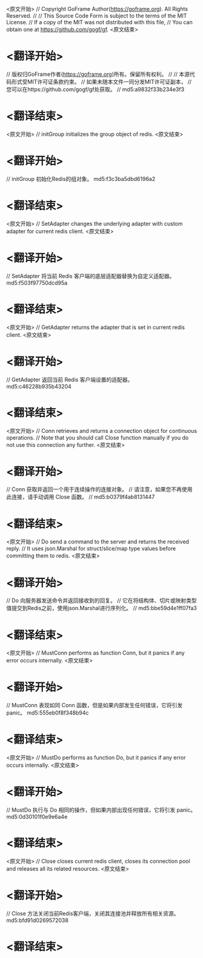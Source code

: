 
<原文开始>
// Copyright GoFrame Author(https://goframe.org). All Rights Reserved.
//
// This Source Code Form is subject to the terms of the MIT License.
// If a copy of the MIT was not distributed with this file,
// You can obtain one at https://github.com/gogf/gf.
<原文结束>

# <翻译开始>
// 版权归GoFrame作者(https://goframe.org)所有。保留所有权利。
//
// 本源代码形式受MIT许可证条款约束。
// 如果未随本文件一同分发MIT许可证副本，
// 您可以在https://github.com/gogf/gf处获取。
// md5:a9832f33b234e3f3
# <翻译结束>


<原文开始>
// initGroup initializes the group object of redis.
<原文结束>

# <翻译开始>
// initGroup 初始化Redis的组对象。 md5:f3c3ba5dbd6196a2
# <翻译结束>


<原文开始>
// SetAdapter changes the underlying adapter with custom adapter for current redis client.
<原文结束>

# <翻译开始>
// SetAdapter 将当前 Redis 客户端的底层适配器替换为自定义适配器。 md5:f503f97750dcd95a
# <翻译结束>


<原文开始>
// GetAdapter returns the adapter that is set in current redis client.
<原文结束>

# <翻译开始>
// GetAdapter 返回当前 Redis 客户端设置的适配器。 md5:c46228b935b43204
# <翻译结束>


<原文开始>
// Conn retrieves and returns a connection object for continuous operations.
// Note that you should call Close function manually if you do not use this connection any further.
<原文结束>

# <翻译开始>
// Conn 获取并返回一个用于连续操作的连接对象。
// 请注意，如果您不再使用此连接，请手动调用 Close 函数。
// md5:b0379f4ab8131447
# <翻译结束>


<原文开始>
// Do send a command to the server and returns the received reply.
// It uses json.Marshal for struct/slice/map type values before committing them to redis.
<原文结束>

# <翻译开始>
// Do 向服务器发送命令并返回接收到的回复。
// 它在将结构体、切片或映射类型值提交到Redis之前，使用json.Marshal进行序列化。
// md5:bbe59d4e1ff07fa3
# <翻译结束>


<原文开始>
// MustConn performs as function Conn, but it panics if any error occurs internally.
<原文结束>

# <翻译开始>
// MustConn 表现如同 Conn 函数，但是如果内部发生任何错误，它将引发 panic。 md5:555eb0f8f348b94c
# <翻译结束>


<原文开始>
// MustDo performs as function Do, but it panics if any error occurs internally.
<原文结束>

# <翻译开始>
// MustDo 执行与 Do 相同的操作，但如果内部出现任何错误，它将引发 panic。 md5:0d30101f0e9e6a4e
# <翻译结束>


<原文开始>
// Close closes current redis client, closes its connection pool and releases all its related resources.
<原文结束>

# <翻译开始>
// Close 方法关闭当前Redis客户端，关闭其连接池并释放所有相关资源。 md5:bfd91d0269572038
# <翻译结束>

